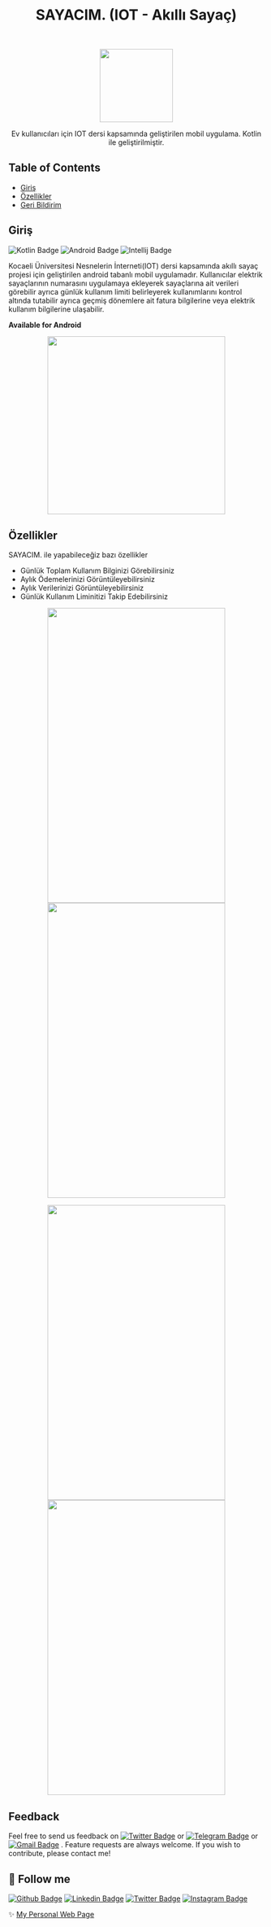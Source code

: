 <h1 align="center"> SAYACIM. (IOT - Akıllı Sayaç) </h1> <br>
<p align="center">
    <img alt="" title="" src="https://i.hizliresim.com/DyZZqj.png" width="144">
  </a>
</p>

<p align="center">
Ev kullanıcıları için IOT dersi kapsamında geliştirilen mobil uygulama. Kotlin ile geliştirilmiştir.
</p>



## Table of Contents

- [Giriş](#giris)
- [Özellikler](#features)
- [Geri Bildirim](#feedback)



## Giriş

![Kotlin Badge](https://img.shields.io/badge/-Kotlin-1572B6?style=flat&logo=kotlin&logoColor=white)
![Android Badge](https://img.shields.io/badge/-Android-3DDC84?style=flat&logo=android&logoColor=white)
![Intellij Badge](https://img.shields.io/badge/-JetBrains-38B2AC?style=flat&logo=jetbrains&logoColor=white)

Kocaeli Üniversitesi Nesnelerin İnterneti(IOT) dersi kapsamında akıllı sayaç projesi için geliştirilen android tabanlı mobil uygulamadır. Kullanıcılar elektrik sayaçlarının numarasını uygulamaya ekleyerek sayaçlarına ait verileri görebilir ayrıca günlük kullanım limiti belirleyerek kullanımlarını kontrol altında tutabilir ayrıca geçmiş dönemlere ait fatura bilgilerine veya elektrik kullanım bilgilerine ulaşabilir.

**Available for Android**

<p align="center">
  <img src = "https://i.hizliresim.com/Id17gf.png" width=350>
</p>

## Özellikler

SAYACIM. ile yapabileceğiz bazı özellikler


* Günlük Toplam Kullanım Bilginizi Görebilirsiniz
* Aylık Ödemelerinizi Görüntüleyebilirsiniz
* Aylık Verilerinizi Görüntüleyebilirsiniz
* Günlük Kullanım Liminitizi Takip Edebilirsiniz



<p align="center">
  <img src = "https://i.hizliresim.com/Id17gf.png" width=350 height=580>
    <img src = "https://i.hizliresim.com/aX55kQ.png" width=350 height=580>
</p>

<p align="center">
  <img src = "https://i.hizliresim.com/w5zdWu.png" width=350 height=580>
  <img src = "https://i.hizliresim.com/dWOegZ.png" width=350 height=580>
</p>

## Feedback

Feel free to send us feedback on <a href="https://twitter.com/tunahanbeyy" target="_blank">![Twitter Badge](https://img.shields.io/badge/-Twitter-1ca0f1?style=flat&labelColor=1ca0f1&logo=twitter&logoColor=white&link=https://twitter.com/tunahanbeeyy)</a> or <a href="https://t.me/tunahanbeeyy" target="_blank">![Telegram Badge](https://img.shields.io/badge/-Telegram-1ca0f1?style=flat&labelColor=1ca0f1&logo=telegram&logoColor=white&link=https://t.me/lincolnbrito)</a> or <a href="mailto:celiktnhn@gmail.com" target="_blank">![Gmail Badge](https://img.shields.io/badge/-Gmail-c14438?style=flat&logo=Gmail&logoColor=white&link=mailto:celiktnhn@gmail.com)</a> . Feature requests are always welcome. If you wish to contribute, please contact me!


## :link: Follow me
<a href="https://github.com/tunahancelik" target="_blank">![Github Badge](https://img.shields.io/badge/-Github-000?style=flat&logo=Github&logoColor=white&link=https://github.com/tunahancelik)</a>
<a href="https://www.linkedin.com/in/tunahan-celik/" target="_blank">![Linkedin Badge](https://img.shields.io/badge/-LinkedIn-blue?style=flat&logo=Linkedin&logoColor=white&link=https://www.linkedin.com/in/tunahan-celik)</a>
<a href="https://twitter.com/tunahanbeyy" target="_blank">![Twitter Badge](https://img.shields.io/badge/-Twitter-1ca0f1?style=flat&labelColor=1ca0f1&logo=twitter&logoColor=white&link=https://twitter.com/tunahanbeeyy)</a>
<a href="https://instagram.com/mr.tunahancelik" target="_blank">![Instagram Badge](https://img.shields.io/badge/-Instagram-E4405F?style=flat&logo=instagram&logoColor=white&link=https://instagram.com/tunahanbeeyy)</a>

✨ [My Personal Web Page](https://tunahancelik.github.io)
